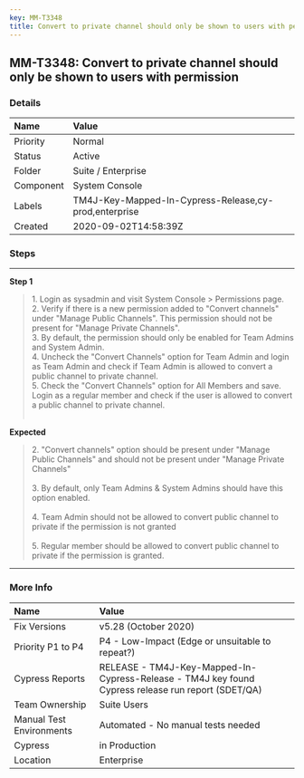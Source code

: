 ```yaml
---
key: MM-T3348
title: Convert to private channel should only be shown to users with permission
---
```


## MM-T3348: Convert to private channel should only be shown to users with permission

### Details

| Name      | Value                                                 |
| :-------- | :---------------------------------------------------- |
| Priority  | Normal                                                |
| Status    | Active                                                |
| Folder    | Suite / Enterprise                                    |
| Component | System Console                                        |
| Labels    | TM4J-Key-Mapped-In-Cypress-Release,cy-prod,enterprise |
| Created   | 2020-09-02T14:58:39Z                                  |

### Steps

<hr/>

**Step 1**

> <article>1. Login as sysadmin and visit System Console &gt; Permissions page.<br>2. Verify if there is a new permission added to "Convert channels" under "Manage Public Channels". This permission should not be present for "Manage Private Channels".<br>3. By default, the permission should only be enabled for Team Admins and System Admin.<br>4. Uncheck the "Convert Channels" option for Team Admin and login as Team Admin and check if Team Admin is allowed to convert a public channel to private channel.<br>5. Check the "Convert Channels" option for All Members and save. Login as a regular member and check if the user is allowed to convert a public channel to private channel. <br><br></article>

**Expected**

> <article>2. "Convert channels" option should be present under "Manage Public Channels" and should not be present under "Manage Private Channels"<br><br>3. By default, only Team Admins &amp; System Admins should have this option enabled. <br><br>4. Team Admin should not be allowed to convert public channel to private if the permission is not granted <br><br>5. Regular member should be allowed to convert public channel to private if the permission is granted.&nbsp;</article>

<hr/>

### More Info

| Name                     | Value                                                                                              |
| :----------------------- | :------------------------------------------------------------------------------------------------- |
| Fix Versions             | v5.28 (October 2020)                                                                               |
| Priority P1 to P4        | P4 - Low-Impact (Edge or unsuitable to repeat?)                                                    |
| Cypress Reports          | RELEASE - TM4J-Key-Mapped-In-Cypress-Release - TM4J key found Cypress release run report (SDET/QA) |
| Team Ownership           | Suite Users                                                                                        |
| Manual Test Environments | Automated - No manual tests needed                                                                 |
| Cypress                  | in Production                                                                                      |
| Location                 | Enterprise                                                                                         |
